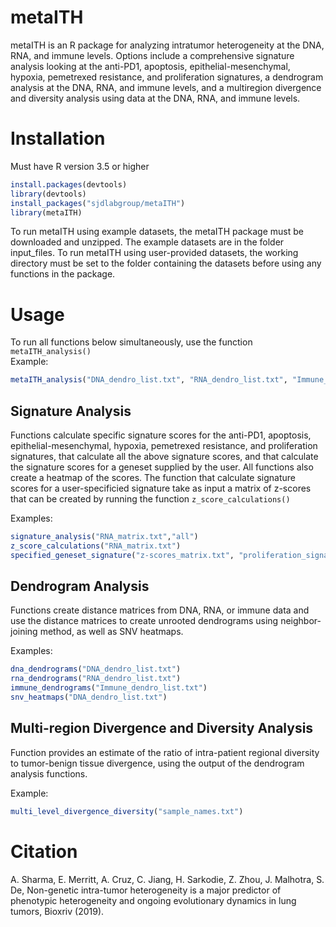 # metaITH  

metaITH is an R package for analyzing intratumor heterogeneity at the DNA, RNA, and immune levels. Options include a comprehensive signature analysis looking at the anti-PD1, apoptosis, epithelial-mesenchymal, hypoxia, pemetrexed resistance, and proliferation signatures, a dendrogram analysis at the DNA, RNA, and immune levels, and a multiregion divergence and diversity analysis using data at the DNA, RNA, and immune levels. 


# Installation   

Must have R version 3.5 or higher 
```r
install.packages(devtools) 
library(devtools) 
install_packages("sjdlabgroup/metaITH") 
library(metaITH) 
```

To run metaITH using example datasets, the metaITH package must be downloaded and unzipped. The example datasets are in the folder input_files. 
To run metaITH using user-provided datasets, the working directory must be set to the folder containing the datasets before using any functions in the package.



# Usage 
To run all functions below simultaneously, use the function `metaITH_analysis()`   
Example:   
```r
metaITH_analysis("DNA_dendro_list.txt", "RNA_dendro_list.txt", "Immune_dendro_list.txt", "sample_names.txt", "RNA_matrix.txt")
```

## Signature Analysis
Functions calculate specific signature scores for the anti-PD1, apoptosis, epithelial-mesenchymal, hypoxia, pemetrexed resistance, and proliferation signatures, that calculate all the above signature scores, and that calculate the signature scores for a geneset supplied by the user. All functions also create a heatmap of the scores.
The function that calculate signature scores for a user-specificied signature take as input a matrix of z-scores that can be created by running the function `z_score_calculations()`  

Examples:  
```r
signature_analysis("RNA_matrix.txt","all")
z_score_calculations("RNA_matrix.txt")
specified_geneset_signature("z-scores_matrix.txt", "proliferation_signature.txt")
```

## Dendrogram Analysis
Functions create distance matrices from DNA, RNA, or immune data and use the distance matrices to create unrooted dendrograms using neighbor-joining method, as well as SNV heatmaps.  

Examples:  
```r
dna_dendrograms("DNA_dendro_list.txt")
rna_dendrograms("RNA_dendro_list.txt")
immune_dendrograms("Immune_dendro_list.txt")
snv_heatmaps("DNA_dendro_list.txt")
```

## Multi-region Divergence and Diversity Analysis
Function provides an estimate of the ratio of intra-patient regional diversity to tumor-benign tissue divergence, using the output of the dendrogram analysis functions. 

Example:
```r
multi_level_divergence_diversity("sample_names.txt")
```

# Citation  
A. Sharma, E. Merritt, A. Cruz, C. Jiang, H. Sarkodie, Z. Zhou, J. Malhotra, S. De, Non-genetic intra-tumor heterogeneity is a major predictor of phenotypic heterogeneity and ongoing evolutionary dynamics in lung tumors, Bioxriv (2019).







